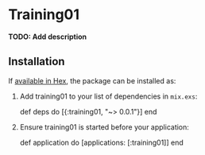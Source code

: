 # Training01

**TODO: Add description**

## Installation

If [available in Hex](https://hex.pm/docs/publish), the package can be installed as:

  1. Add training01 to your list of dependencies in `mix.exs`:

        def deps do
          [{:training01, "~> 0.0.1"}]
        end

  2. Ensure training01 is started before your application:

        def application do
          [applications: [:training01]]
        end

